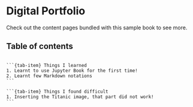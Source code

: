 # Digital Portfolio

Check out the content pages bundled with this sample book to see more.

## Table of contents

```{tableofcontents}
```

````{tab-set}
```{tab-item} Things I learned
1. Learnt to use Jupyter Book for the first time!
2. Learnt few Markdown notations
```

```{tab-item} Things I found difficult
1. Inserting the Titanic image, that part did not work!
```
````